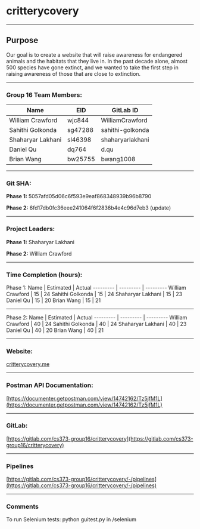 # critterycovery
---
## Purpose
Our goal is to create a website that will raise awareness for endangered animals and the habitats that they live in. In the past decade alone, almost 500 species have gone extinct, and we wanted to take the first step in raising awareness of those that are close to extinction. 

---
### Group 16 Team Members: 
Name | EID | GitLab ID
--------- | --------- | ---------
William Crawford | wjc844 |  WilliamCrawford
Sahithi Golkonda | sg47288 | sahithi-golkonda
Shaharyar Lakhani |sl46398 |shaharyarlakhani
Daniel Qu | dq764 | d.qu
Brian Wang |bw25755 |bwang1008

---

### Git SHA: 
**Phase 1:**
5057afd05d06c6f593e9eaf868348939b96b8790

**Phase 2:**
6fd17db0fc36eee241064f6f2836b4e4c96d7eb3 (update)

---

### Project Leaders: 
**Phase 1:**
Shaharyar Lakhani

**Phase 2:**
William Crawford

---

### Time Completion (hours):
Phase 1:
Name | Estimated | Actual
--------- | --------- | ---------
William Crawford | 15 | 24
Sahithi Golkonda | 15 | 24
Shaharyar Lakhani | 15 | 23
Daniel Qu | 15 | 20
Brian Wang | 15 | 21

--- 
Phase 2: 
Name | Estimated | Actual
--------- | --------- | ---------
William Crawford | 40 | 24
Sahithi Golkonda | 40 | 24
Shaharyar Lakhani | 40 | 23
Daniel Qu | 40 | 20
Brian Wang | 40 | 21

---

### Website: 
[critterycovery.me](https://critterycovery.me)

---

### Postman API Documentation:
[https://documenter.getpostman.com/view/14742162/Tz5jfM1L](https://documenter.getpostman.com/view/14742162/Tz5jfM1L)

---

### GitLab: 
[https://gitlab.com/cs373-group16/critterycovery](https://gitlab.com/cs373-group16/critterycovery)

---

### Pipelines 

[https://gitlab.com/cs373-group16/critterycovery/-/pipelines](https://gitlab.com/cs373-group16/critterycovery/-/pipelines)

---
### Comments 
To run Selenium tests: python guitest.py in /selenium